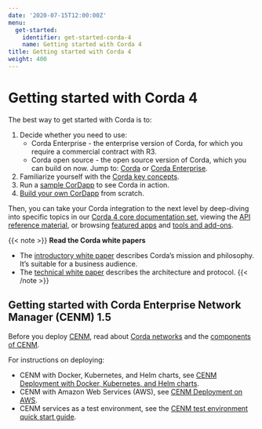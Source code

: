```yaml
---
date: '2020-07-15T12:00:00Z'
menu:
  get-started:
    identifier: get-started-corda-4
    name: Getting started with Corda 4
title: Getting started with Corda 4
weight: 400
---
```


# Getting started with Corda 4

The best way to get started with Corda is to:
1. Decide whether you need to use:
   * Corda Enterprise - the enterprise version of Corda, for which you require a commercial contract with R3.
   * Corda open source - the open source version of Corda, which you can build on now.
   Jump to: [Corda](../platform/corda/4.8/open-source/_index.md) or [Corda Enterprise](../platform/corda/4.8/enterprise/_index.md).
2. Familiarize yourself with the [Corda key concepts](./corda-key-concepts.md).
3. Run a [sample CorDapp](../tutorials/corda/4.8/os/template-tutorial/writing-a-cordapp-using-a-template.md) to see Corda in action.
4. [Build your own CorDapp](../tutorials/corda/4.8/os/build-basic-cordapp/basic-cordapp-intro.md) from scratch.

Then, you can take your Corda integration to the next level by deep-diving into specific topics in our [Corda 4 core documentation set](../platform/corda/4.8/open-source.html), viewing the [API reference material](../api-ref.html), or browsing [featured apps](../apps.html) and [tools and add-ons](../tools.html).

{{< note >}}
<b>Read the Corda white papers</b>
* The [introductory white paper](https://www.r3.com/white-papers/the-corda-platform-an-introduction-whitepaper/) describes Corda’s mission and philosophy. It’s suitable for a business audience.
* The [technical white paper](https://www.r3.com/white-papers/corda-technical-whitepaper/) describes the architecture and protocol.
{{< /note >}}

## Getting started with Corda Enterprise Network Manager (CENM) 1.5

Before you deploy [CENM](../platform/corda/1.5/cenm/_index.md), read about [Corda networks](../platform/corda/1.5/cenm/corda-networks.md) and the [components of CENM](../platform/corda/1.5/cenm/enm-components.md).

For instructions on deploying:
* CENM with Docker, Kubernetes, and Helm charts, see [CENM Deployment with Docker, Kubernetes, and Helm charts](../platform/corda/1.5/cenm/deployment-kubernetes.md).
* CENM with Amazon Web Services (AWS), see [CENM Deployment on AWS](../platform/corda/1.5/cenm/aws-deployment-guide.md).
* CENM services as a test environment, see the [CENM test environment quick start guide](../platform/corda/1.5/cenm/quick-start.md).
